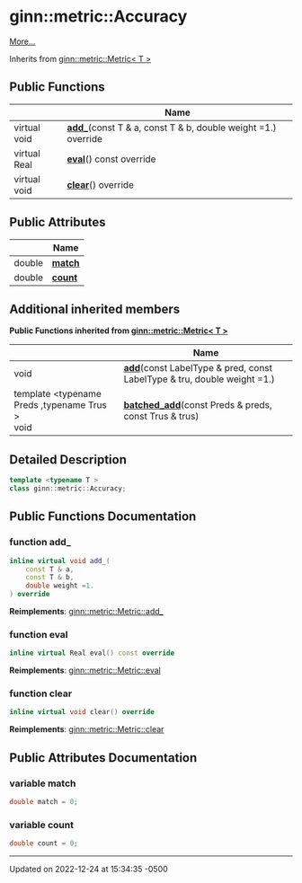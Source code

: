# ginn::metric::Accuracy


 [More...](#detailed-description)

Inherits from [ginn::metric::Metric< T >](api/Classes/classginn_1_1metric_1_1_metric.md)

## Public Functions

<span class="api-table">

|                | Name           |
| -------------- | -------------- |
| virtual void | **[add_](api/Classes/classginn_1_1metric_1_1_accuracy.md#function-add_)**(const T & a, const T & b, double weight =1.) override |
| virtual Real | **[eval](api/Classes/classginn_1_1metric_1_1_accuracy.md#function-eval)**() const override |
| virtual void | **[clear](api/Classes/classginn_1_1metric_1_1_accuracy.md#function-clear)**() override |


</span>

## Public Attributes

<span class="api-table">

|                | Name           |
| -------------- | -------------- |
| double | **[match](api/Classes/classginn_1_1metric_1_1_accuracy.md#variable-match)**  |
| double | **[count](api/Classes/classginn_1_1metric_1_1_accuracy.md#variable-count)**  |


</span>

## Additional inherited members

</span>

**Public Functions inherited from [ginn::metric::Metric< T >](api/Classes/classginn_1_1metric_1_1_metric.md)**

<span class="api-table">

|                | Name           |
| -------------- | -------------- |
| void | **[add](api/Classes/classginn_1_1metric_1_1_metric.md#function-add)**(const LabelType & pred, const LabelType & tru, double weight =1.) |
| template <typename Preds ,typename Trus \> <br>void | **[batched_add](api/Classes/classginn_1_1metric_1_1_metric.md#function-batched_add)**(const Preds & preds, const Trus & trus) |


</span>


## Detailed Description

```cpp
template <typename T >
class ginn::metric::Accuracy;
```

## Public Functions Documentation

### function add_

```cpp
inline virtual void add_(
    const T & a,
    const T & b,
    double weight =1.
) override
```


**Reimplements**: [ginn::metric::Metric::add_](api/Classes/classginn_1_1metric_1_1_metric.md#function-add_)


### function eval

```cpp
inline virtual Real eval() const override
```


**Reimplements**: [ginn::metric::Metric::eval](api/Classes/classginn_1_1metric_1_1_metric.md#function-eval)


### function clear

```cpp
inline virtual void clear() override
```


**Reimplements**: [ginn::metric::Metric::clear](api/Classes/classginn_1_1metric_1_1_metric.md#function-clear)


## Public Attributes Documentation

### variable match

```cpp
double match = 0;
```


### variable count

```cpp
double count = 0;
```


-------------------------------

Updated on 2022-12-24 at 15:34:35 -0500